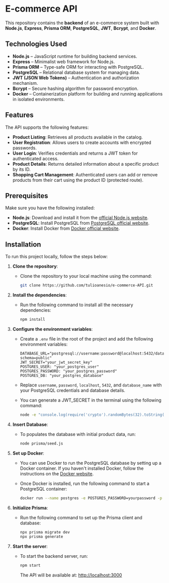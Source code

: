 # E-commerce API

This repository contains the **backend** of an e-commerce system built with **Node.js**, **Express**, **Prisma ORM**, **PostgreSQL**, **JWT**, **Bcrypt**, and **Docker**.

## Technologies Used

- **Node.js** – JavaScript runtime for building backend services.
- **Express** – Minimalist web framework for Node.js.
- **Prisma ORM** – Type-safe ORM for interacting with PostgreSQL.
- **PostgreSQL** – Relational database system for managing data.
- **JWT (JSON Web Tokens)** – Authentication and authorization mechanism.
- **Bcrypt** – Secure hashing algorithm for password encryption.
- **Docker** – Containerization platform for building and running applications in isolated environments.

## Features

The API supports the following features:

- **Product Listing**: Retrieves all products available in the catalog.
- **User Registration**: Allows users to create accounts with encrypted passwords.
- **User Login**: Verifies credentials and returns a JWT token for authenticated access.
- **Product Details**: Returns detailed information about a specific product by its ID.
- **Shopping Cart Management**: Authenticated users can add or remove products from their cart using the product ID (protected route).

## Prerequisites

Make sure you have the following installed:

- **Node.js**: Download and install it from the [official Node.js website](https://nodejs.org/).
- **PostgreSQL**: Install PostgreSQL from [PostgreSQL official website](https://www.postgresql.org/download/).
- **Docker**: Install Docker from [Docker official website](https://www.docker.com/products/docker-desktop).

## Installation

To run this project locally, follow the steps below:

1. **Clone the repository**:
   - Clone the repository to your local machine using the command:

     ```bash
     git clone https://github.com/tulioanesio/e-commerce-API.git
     ```

2. **Install the dependencies**:
   - Run the following command to install all the necessary dependencies:

     ```bash
     npm install
     ```

3. **Configure the environment variables**:
   - Create a `.env` file in the root of the project and add the following environment variables:

     ```env
     DATABASE_URL="postgresql://username:password@localhost:5432/database_name?schema=public"
     JWT_SECRET="your_jwt_secret_key"
     POSTGRES_USER: "your_postgres_user"
     POSTGRES_PASSWORD: "your_postgres_password"
     POSTGRES_DB: "your_postgres_database"
     ```

   - Replace `username`, `password`, `localhost`, `5432`, and `database_name` with your PostgreSQL credentials and database details.

   - You can generate a JWT_SECRET in the terminal using the following command:

     ```bash
     node -e "console.log(require('crypto').randomBytes(32).toString('hex'))"
     ```
4. **Insert Database**:
   - To populates the database with initial product data, run:

     ```bash
     node prisma/seed.js
     ```

5. **Set up Docker**:
   - You can use Docker to run the PostgreSQL database by setting up a Docker container. If you haven't installed Docker, follow the instructions on the [Docker website](https://www.docker.com/get-started).

   - Once Docker is installed, run the following command to start a PostgreSQL container:

     ```bash
     docker run --name postgres -e POSTGRES_PASSWORD=yourpassword -p 5433:5432 -d postgres
     ```

6. **Initialize Prisma**:
   - Run the following command to set up the Prisma client and database:

     ```bash
     npx prisma migrate dev
     npx prisma generate
     ```

7. **Start the server**:
   - To start the backend server, run:

     ```bash
     npm start
     ```

     The API will be available at: [http://localhost:3000](http://localhost:3000)


